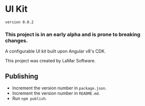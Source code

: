# UI Kit

`version 0.0.2`

### This project is in an early alpha and is prone to breaking changes.

A configurable UI kit built upon Angular v8's CDK.

This project was created by LaMar Software.

## Publishing

- Increment the version number in `package.json`.
- Increment the version number in `README.md`.
- Run `npm publish`.